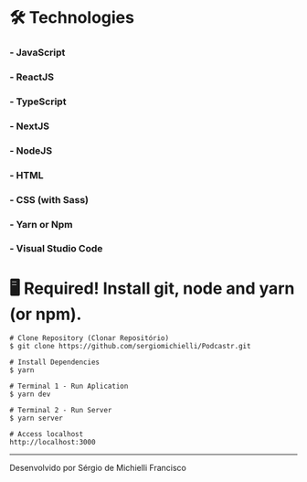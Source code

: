 # 🛠 Technologies
### - JavaScript
### - ReactJS
### - TypeScript
### - NextJS
### - NodeJS
### - HTML
### - CSS (with Sass)
### - Yarn or Npm
### - Visual Studio Code

# 🖥️ Required! Install git, node and yarn (or npm).
```
# Clone Repository (Clonar Repositório)
$ git clone https://github.com/sergiomichielli/Podcastr.git

# Install Dependencies
$ yarn

# Terminal 1 - Run Aplication
$ yarn dev

# Terminal 2 - Run Server
$ yarn server

# Access localhost
http://localhost:3000
```


---

Desenvolvido por Sérgio de Michielli Francisco
